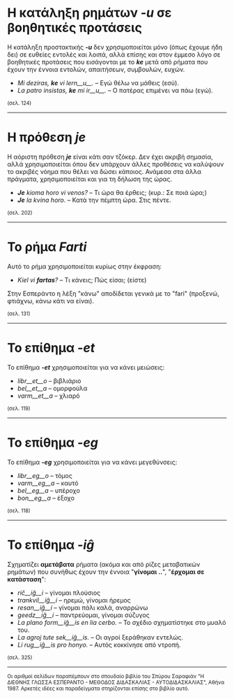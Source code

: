 # Η κατάληξη ρημάτων *__-u__* σε βοηθητικές προτάσεις 

Η κατάληξη προστακτικής *__-u__* δεν χρησιμοποιείται μόνο (όπως έχουμε ήδη δει) σε ευθείες εντολές και λοιπά, αλλά επίσης και στον έμμεσο λόγο σε βοηθητικές προτάσεις που εισάγονται με το *__ke__* μετά από ρήματα που έχουν την έννοια εντολών, απαιτήσεων, συμβουλών, ευχών.

- *Mi deziras, __ke__ vi lern__u__.* – Εγώ θέλω να μάθεις (εσύ).
- *La patro insistas, __ke__ mi ir__u__.* – Ο πατέρας επιμένει να πάω (εγώ). 

<sub>(σελ. 124)</sub>

---   

# Η πρόθεση *__je__* 

Η αόριστη πρόθεση *__je__* είναι κάτι σαν τζόκερ. Δεν έχει ακριβή σημασία, αλλά χρησιμοποιείται όπου δεν υπάρχουν άλλες προθέσεις να καλύψουν το ακριβές νόημα που θέλει να δώσει κάποιος. Ανάμεσα στα άλλα πράγματα, χρησιμοποιείται και για τη δήλωση της ώρας.

- *__Je__ kioma horo vi venos?* – Τι ώρα θα έρθεις; (κυρ.: Σε ποιά ώρα;)
- *__Je__ la kvina horo.* – Κατά την πέμπτη ώρα. Στις πέντε.

<sub>(σελ. 202)</sub>

---

# Το ρήμα *__Farti__*  
  
Αυτό το ρήμα χρησιμοποιείται κυρίως στην έκφραση:
  
- *Kiel vi __fartas__?* – Τι κάνεις; Πώς είσαι; (είστε)
  
Στην Εσπεράντο η λέξη "κάνω" αποδίδεται γενικά με το "fari" (προξενώ, φτιάχνω, κάνω κάτι να είναι).  
  
<sub>(σελ. 131)</sub>

---

# Το επίθημα *__-et__* 

Το επίθημα *__-et__* χρησιμοποιείται για να κάνει μειώσεις:

- *libr__et__o* – βιβλιάριο
- *bel__et__a*  – ομορφούλα
- *varm__et__a* – χλιαρό

<sub>(σελ. 119)</sub>

---

# Το επίθημα *__-eg__* 

Το επίθημα *__-eg__* χρησιμοποιείται για να κάνει μεγεθύνσεις:

- *libr__eg__o*   – τόμος
- *varm__eg__a*  – καυτό
- *bel__eg__a*   – υπέροχο
- *bon__eg__a*   – έξοχο

<sub>(σελ. 118)</sub>

---

# Το επίθημα *__-iĝ__* 

Σχηματίζει __αμετάβατα__ ρήματα (ακόμα και από ρίζες μεταβατικών ρημάτων) που συνήθως έχουν την έννοια "__γίνομαι ..__", "__έρχομαι σε κατάσταση__":

- *riĉ__iĝ__i*          – γίνομαι πλούσιος
- *trankvil__iĝ__i* – ηρεμώ, γίνομαι ήρεμος
- *resan__iĝ__i*    – γίνομαι πάλι καλά, αναρρώνω
- *geedz__iĝ__i*    – παντρεύομαι, γίνομαι σύζυγος
- *La plano form__iĝ__is en lia cerbo.* – Το σχέδιο σχηματίστηκε στο μυαλό του.
- *La agroj tute sek__iĝ__is.* – Οι αγροί ξεράθηκαν εντελώς.
- *Li rug__iĝ__is pro honyo.* – Αυτός κοκκίνησε από ντροπή.

<sub>(σελ. 325)</sub>

--- 

<sub>Οι αριθμοί σελίδων παραπέμπουν στο σπουδαίο βιβλίο του Σπύρου Σαραφιάν "Η ΔΙΕΘΝΗΣ ΓΛΩΣΣΑ ΕΣΠΕΡΑΝΤΟ - ΜΕΘΟΔΟΣ ΔΙΔΑΣΚΑΛΙΑΣ - ΑΥΤΟΔΙΔΑΣΚΑΛΙΑΣ", Αθήνα 1987. Αρκετές ιδέες και παραδείγματα στηρίζονται επίσης στο βιβλίο αυτό.</sub>
